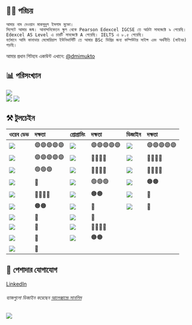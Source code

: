 ## 🙋‍♂️ পরিচয় 
```
আমার নাম দেওয়ান মাকসুদুল ইসলাম মুক্তো। 
সিলেটে আমার জন্ম। আনান্দনিকেতন স্কুল থেকে Pearson Edexcel IGCSE তে আঠটা সাবজেক্টে ৯ পেয়েছি।
Edexcel AS Level এ চারটি সাবজেক্টে A পেয়েছি। IELTS এ ৮.৫ পেয়েছি। 
বর্তমানে আমি কানাডার মেমোরিয়াল ইউনিভার্সিটি তে আমার BSc ডিগ্রির জন্য কম্পিউটার সাইন্স এবং অর্থনীতি (মাইনর) পড়ছি। 
```
আমার প্রধান গিটহাব একাউন্ট এখানে: [@dmimukto](https://github.com/dmimukto)

## 📊 পরিসংখ্যান

![](https://github-profile-summary-cards.vercel.app/api/cards/profile-details?username=dewanmukto-bd&theme=monokai)<br>
![](https://github-profile-summary-cards.vercel.app/api/cards/repos-per-language?username=dewanmukto-bd&theme=monokai)
![](https://github-profile-summary-cards.vercel.app/api/cards/productive-time?username=dewanmukto-bd&theme=monokai)
<br />

## ⚒️ টুলচেইন
|ওয়েব ডেভ|দক্ষতা|প্রোগ্রামিং|দক্ষতা|ডিজাইন|দক্ষতা|
|:---|:---|:---|:---|:---|:---|
|<a href="#"><img src="https://img.shields.io/badge/HTML5-E34F26?style=for-the-badge&logo=html5&logoColor=white" /></a> |🟣🟣🟣🟣🟣|<a href="#"><img src="https://img.shields.io/badge/Python-3776AB?style=for-the-badge&logo=python&logoColor=white" /></a> |🟣🟣🟣🟣🟣|<a href="#"><img src="https://img.shields.io/badge/Canva-%2300C4CC.svg?&style=for-the-badge&logo=Canva&logoColor=white" /></a>|🟣🟣🟣🟣🟣|
|<a href="#"><img src="https://img.shields.io/badge/JavaScript-F7DF1E?style=for-the-badge&logo=javascript&logoColor=black" /></a>|🟣🟣🟣🟣🟣|<a href="#"><img src="https://img.shields.io/badge/Java-ED8B00?style=for-the-badge&logo=java&logoColor=white" /></a> |🔵🔵🔵🔵|<a href="#"><img src="https://img.shields.io/badge/Adobe%20Photoshop-31A8FF?style=for-the-badge&logo=Adobe%20Photoshop&logoColor=black" /></a>|🔵🔵🔵🔵|
|<a href="#"><img src="https://img.shields.io/badge/CSS3-1572B6?style=for-the-badge&logo=css3&logoColor=white" /></a> |🟢🟢🟢|<a href="#"><img src="https://img.shields.io/badge/C-00599C?style=for-the-badge&logo=c&logoColor=white" /></a>|🔵🔵🔵🔵|<a href="#"><img src="https://img.shields.io/badge/gimp-5C5543?style=for-the-badge&logo=gimp&logoColor=white" /></a>|🔵🔵🔵🔵|
|<a href="#"><img src="https://img.shields.io/badge/Flask-000000?style=for-the-badge&logo=flask&logoColor=white" /></a>|🐣|<a href="#"><img src="https://img.shields.io/badge/C%23-239120?style=for-the-badge&logo=c-sharp&logoColor=white" /></a>|🟢🟢🟢|<a href="#"><img src="https://img.shields.io/badge/Inkscape-000000?style=for-the-badge&logo=Inkscape&logoColor=white" /></a>|🟠🟠|
|<a href="#"><img src="https://img.shields.io/badge/MongoDB-4EA94B?style=for-the-badge&logo=mongodb&logoColor=white" /></a>|🔵🔵🔵🔵|<a href="#"><img src="https://img.shields.io/badge/R-276DC3?style=for-the-badge&logo=r&logoColor=white" /></a> |🟠🟠|<a href="#"><img src="https://img.shields.io/badge/Unity-100000?style=for-the-badge&logo=unity&logoColor=white" /></a>|🐣|
|![](https://img.shields.io/badge/Jekyll-CC0000?style=for-the-badge&logo=Jekyll&logoColor=white)|🟠🟠|<a href="#"><img src="https://img.shields.io/badge/Rust-000000?style=for-the-badge&logo=rust&logoColor=white" /></a>|🐣|<a href="#"><img src="https://img.shields.io/badge/blender-%23F5792A.svg?style=for-the-badge&logo=blender&logoColor=white" /></a>|🐣|
|<a href="#"><img src="https://img.shields.io/badge/firebase-ffca28?style=for-the-badge&logo=firebase&logoColor=black" /></a>|🐣|<a href="#"><img src="https://img.shields.io/badge/Go-00ADD8?style=for-the-badge&logo=go&logoColor=white" /></a>|🐣|
|![](https://img.shields.io/badge/React-20232A?style=for-the-badge&logo=react&logoColor=61DAFB)|🐣|![](https://img.shields.io/badge/Node.js-339933?style=for-the-badge&logo=nodedotjs&logoColor=white)|🔵🔵🔵🔵|||
|![](https://img.shields.io/badge/Socket.io-010101?&style=for-the-badge&logo=Socket.io&logoColor=white)|🐣|![](https://img.shields.io/badge/Electron-2B2E3A?style=for-the-badge&logo=electron&logoColor=9FEAF9)|🟠🟠|||
|![](https://img.shields.io/badge/Vue.js-35495E?style=for-the-badge&logo=vuedotjs&logoColor=4FC08D)|🐣|||

## 💼 পেশাদার যোগাযোগ
[LinkedIn](https://www.linkedin.com/in/dewanmukto/)

###### ব্যাজগুলো ডিজাইন করেছেন [আলেক্সান্দ্রে সানলিম](https://github.com/alexandresanlim/Badges4-README.md-Profile)

<!-- WOW, YOU'RE ACTUALLY READING THE SOURCE! NO PROBLEM, WE ALL LEARN FROM EXAMPLES ANYWAY. 😄 -->
![](https://komarev.com/ghpvc/?username=dewanmukto-bd)
